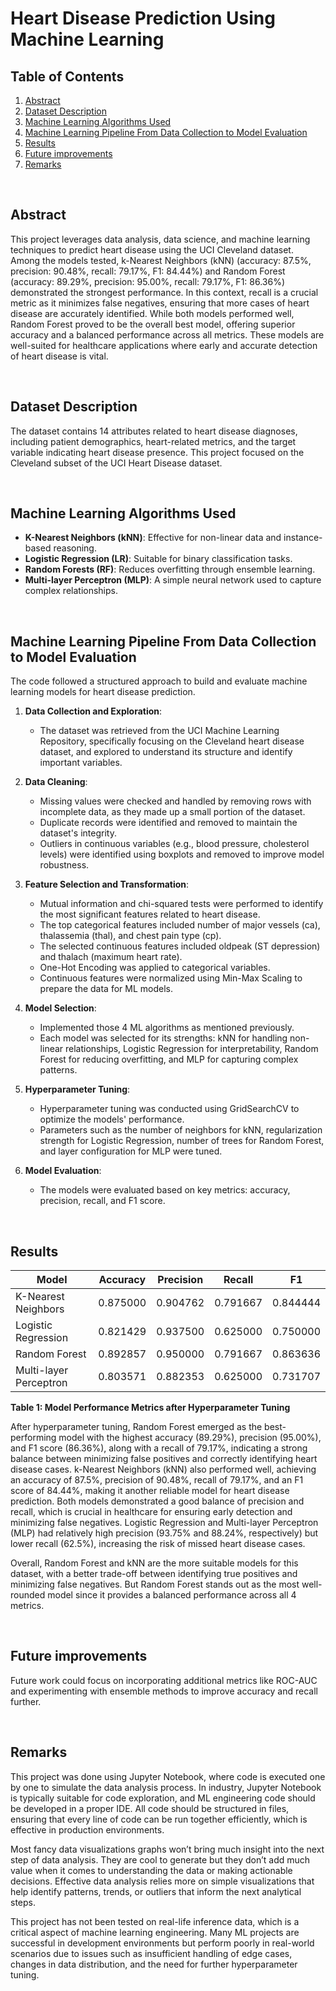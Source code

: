 # Heart Disease Prediction Using Machine Learning


## Table of Contents

1. [Abstract](#abstract)
2. [Dataset Description](#dataset-Description)
3. [Machine Learning Algorithms Used](#machine-learning-algorithms-used)
4. [Machine Learning Pipeline From Data Collection to Model Evaluation](#machine-learning-pipeline-from-data-collection-to-model-evaluation)
5. [Results](#results)
6. [Future improvements](#future-improvements)
7. [Remarks](#remarks)

<br>

## Abstract
This project leverages data analysis, data science, and machine learning techniques to predict heart disease using the UCI Cleveland dataset. Among the models tested, k-Nearest Neighbors (kNN) (accuracy: 87.5%, precision: 90.48%, recall: 79.17%, F1: 84.44%) and Random Forest (accuracy: 89.29%, precision: 95.00%, recall: 79.17%, F1: 86.36%) demonstrated the strongest performance. In this context, recall is a crucial metric as it minimizes false negatives, ensuring that more cases of heart disease are accurately identified. While both models performed well, Random Forest proved to be the overall best model, offering superior accuracy and a balanced performance across all metrics. These models are well-suited for healthcare applications where early and accurate detection of heart disease is vital.

<br>

## Dataset Description
The dataset contains 14 attributes related to heart disease diagnoses, including patient demographics, heart-related metrics, and the target variable indicating heart disease presence. This project focused on the Cleveland subset of the UCI Heart Disease dataset.

<br>

## Machine Learning Algorithms Used
- **K-Nearest Neighbors (kNN)**: Effective for non-linear data and instance-based reasoning.  
- **Logistic Regression (LR)**: Suitable for binary classification tasks.  
- **Random Forests (RF)**: Reduces overfitting through ensemble learning.  
- **Multi-layer Perceptron (MLP)**: A simple neural network used to capture complex relationships.

<br>

## Machine Learning Pipeline From Data Collection to Model Evaluation

The code followed a structured approach to build and evaluate machine learning models for heart disease prediction.

1. **Data Collection and Exploration**:
   - The dataset was retrieved from the UCI Machine Learning Repository, specifically focusing on the Cleveland heart disease dataset, and explored to understand its structure and identify important variables.

2. **Data Cleaning**:
   - Missing values were checked and handled by removing rows with incomplete data, as they made up a small portion of the dataset.
   - Duplicate records were identified and removed to maintain the dataset's integrity.
   - Outliers in continuous variables (e.g., blood pressure, cholesterol levels) were identified using boxplots and removed to improve model robustness.

3. **Feature Selection and Transformation**:
   - Mutual information and chi-squared tests were performed to identify the most significant features related to heart disease.
   - The top categorical features included number of major vessels (ca), thalassemia (thal), and chest pain type (cp).
   - The selected continuous features included oldpeak (ST depression) and thalach (maximum heart rate).
   - One-Hot Encoding was applied to categorical variables.
   - Continuous features were normalized using Min-Max Scaling to prepare the data for ML models.
     
4. **Model Selection**:
   - Implemented those 4 ML algorithms as mentioned previously.
   - Each model was selected for its strengths: kNN for handling non-linear relationships, Logistic Regression for interpretability, Random Forest for reducing overfitting, and MLP for capturing complex patterns.

5. **Hyperparameter Tuning**:
   - Hyperparameter tuning was conducted using GridSearchCV to optimize the models' performance.
   - Parameters such as the number of neighbors for kNN, regularization strength for Logistic Regression, number of trees for Random Forest, and layer configuration for MLP were tuned.
     
6. **Model Evaluation**:
   - The models were evaluated based on key metrics: accuracy, precision, recall, and F1 score.

<br>

## Results

| Model                | Accuracy | Precision | Recall  | F1      |
|----------------------|----------|-----------|---------|---------|
| K-Nearest Neighbors   | 0.875000 | 0.904762  | 0.791667| 0.844444|
| Logistic Regression   | 0.821429 | 0.937500  | 0.625000| 0.750000|
| Random Forest         | 0.892857 | 0.950000  | 0.791667| 0.863636|
| Multi-layer Perceptron| 0.803571 | 0.882353  | 0.625000| 0.731707|

**Table 1: Model Performance Metrics after Hyperparameter Tuning**

After hyperparameter tuning, Random Forest emerged as the best-performing model with the highest accuracy (89.29%), precision (95.00%), and F1 score (86.36%), along with a recall of 79.17%, indicating a strong balance between minimizing false positives and correctly identifying heart disease cases. k-Nearest Neighbors (kNN) also performed well, achieving an accuracy of 87.5%, precision of 90.48%, recall of 79.17%, and an F1 score of 84.44%, making it another reliable model for heart disease prediction. Both models demonstrated a good balance of precision and recall, which is crucial in healthcare for ensuring early detection and minimizing false negatives. Logistic Regression and Multi-layer Perceptron (MLP) had relatively high precision (93.75% and 88.24%, respectively) but lower recall (62.5%), increasing the risk of missed heart disease cases.

Overall, Random Forest and kNN are the more suitable models for this dataset, with a better trade-off between identifying true positives and minimizing false negatives. But Random Forest stands out as the most well-rounded model since it provides a balanced performance across all 4 metrics.

<br>

## Future improvements
Future work could focus on incorporating additional metrics like ROC-AUC and experimenting with ensemble methods to improve accuracy and recall further.

<br>

## Remarks
This project was done using Jupyter Notebook, where code is executed one by one to simulate the data analysis process. In industry, Jupyter Notebook is typically suitable for code exploration, and ML engineering code should be developed in a proper IDE. All code should be structured in files, ensuring that every line of code can be run together efficiently, which is effective in production environments.

Most fancy data visualizations graphs won’t bring much insight into the next step of data analysis. They are cool to generate but they don’t add much value when it comes to understanding the data or making actionable decisions. Effective data analysis relies more on simple visualizations that help identify patterns, trends, or outliers that inform the next analytical steps.

This project has not been tested on real-life inference data, which is a critical aspect of machine learning engineering. Many ML projects are successful in development environments but perform poorly in real-world scenarios due to issues such as insufficient handling of edge cases, changes in data distribution, and the need for further hyperparameter tuning.
